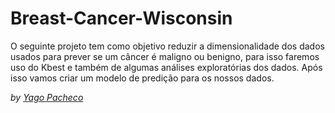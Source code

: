 # Breast-Cancer-Wisconsin
O seguinte projeto tem como objetivo reduzir a dimensionalidade dos dados usados para prever se um câncer é maligno ou benigno, para isso faremos uso do Kbest 
e também de algumas análises exploratórias dos dados. Após isso vamos criar um modelo de predição para os nossos dados.

*by [Yago Pacheco](https://www.linkedin.com/in/yago-pacheco-de-aquino-958881183/)*
